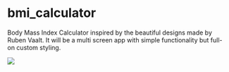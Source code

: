 # bmi_calculator
Body Mass Index Calculator inspired by the beautiful designs made by Ruben Vaalt. It will be a multi screen app with simple functionality but full-on custom styling.



![](bmigif.gif)
